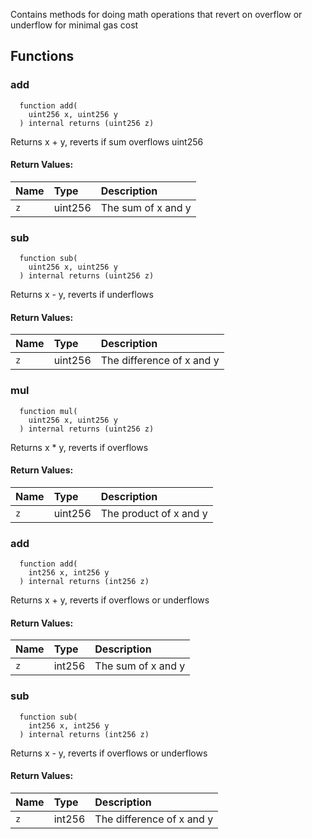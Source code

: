 Contains methods for doing math operations that revert on overflow or underflow for minimal gas cost


## Functions
### add
```solidity
  function add(
    uint256 x, uint256 y
  ) internal returns (uint256 z)
```
Returns x + y, reverts if sum overflows uint256



#### Return Values:
| Name                           | Type          | Description                                                                  |
| :----------------------------- | :------------ | :--------------------------------------------------------------------------- |
|`z`| uint256 | The sum of x and y
### sub
```solidity
  function sub(
    uint256 x, uint256 y
  ) internal returns (uint256 z)
```
Returns x - y, reverts if underflows



#### Return Values:
| Name                           | Type          | Description                                                                  |
| :----------------------------- | :------------ | :--------------------------------------------------------------------------- |
|`z`| uint256 | The difference of x and y
### mul
```solidity
  function mul(
    uint256 x, uint256 y
  ) internal returns (uint256 z)
```
Returns x * y, reverts if overflows



#### Return Values:
| Name                           | Type          | Description                                                                  |
| :----------------------------- | :------------ | :--------------------------------------------------------------------------- |
|`z`| uint256 | The product of x and y
### add
```solidity
  function add(
    int256 x, int256 y
  ) internal returns (int256 z)
```
Returns x + y, reverts if overflows or underflows



#### Return Values:
| Name                           | Type          | Description                                                                  |
| :----------------------------- | :------------ | :--------------------------------------------------------------------------- |
|`z`| int256 | The sum of x and y
### sub
```solidity
  function sub(
    int256 x, int256 y
  ) internal returns (int256 z)
```
Returns x - y, reverts if overflows or underflows



#### Return Values:
| Name                           | Type          | Description                                                                  |
| :----------------------------- | :------------ | :--------------------------------------------------------------------------- |
|`z`| int256 | The difference of x and y
